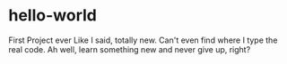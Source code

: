# hello-world
First Project ever
Like I said, totally new. Can't even find where I type the real code. Ah well, learn something new and never give up, right?
